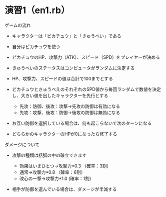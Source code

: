 # 演習1（en1.rb）
ゲームの流れ

- キャラクターは「ピカチュウ」と「きゅうべい」である
- 自分はピカチュウを使う
- ピカチュウのHP、攻撃力（ATK）、スピード（SPD）をプレイヤーが決める
- きゅうべいのステータスはコンピュータがランダムに決定する
- HP、攻撃力、スピードの値は合計で100までとする
- ピカチュウときゅうべえのそれぞれのSPD値から毎回ランダムで数値を決定し、大きい値を出したキャラクターを先行とする
	
	- 先攻：防御、後攻：攻撃→先攻の防御は有効になる
	- 先攻：攻撃、後攻：防御→後攻の防御は無効になる
	
- お互い防御を選択している場合は、何も起こらないで次のターンになる
- どちらかのキャラクターのHPが0になったら修了する

ダメージについて

- 攻撃の種類は括弧の中の確立できます

	- 効果はいまひとつ→攻撃力*0.3 （確率：3割）
	- 通常→攻撃力*0.8 （確率：6割）
	- 改心の一撃→攻撃力*1.0 (確率：1割)

- 相手が防御を選んでいる場合は、ダメージが半減する



